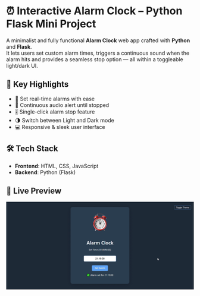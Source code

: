 # ⏰ Interactive Alarm Clock – Python Flask Mini Project

A minimalist and fully functional **Alarm Clock** web app crafted with **Python** and **Flask**.  
It lets users set custom alarm times, triggers a continuous sound when the alarm hits and provides a seamless stop option — all within a toggleable light/dark UI.

## 🌟 Key Highlights

- 🎯 Set real-time alarms with ease  
- 🔔 Continuous audio alert until stopped  
- 🎚️ Single-click alarm stop feature  
- 🌗 Switch between Light and Dark mode  
- 💻 Responsive & sleek user interface  

## 🛠 Tech Stack

- **Frontend**: HTML, CSS, JavaScript  
- **Backend**: Python (Flask)  

## 📸 Live Preview

![Screenshot](screenshot.png)
